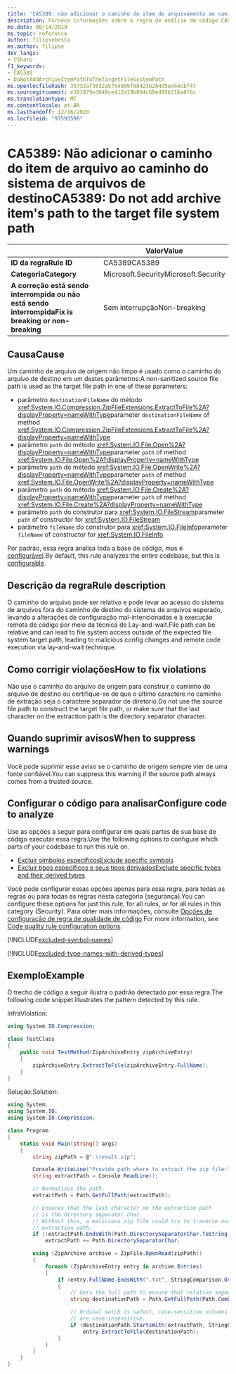 ```yaml
---
title: 'CA5389: não adicionar o caminho do item de arquivamento ao caminho do sistema de arquivos de destino (análise de código)'
description: Fornece informações sobre a regra de análise de código CA5389, incluindo causas, como corrigir violações e quando suprimir.
ms.date: 08/14/2019
ms.topic: reference
author: filipsebesta
ms.author: filipse
dev_langs:
- CSharp
f1_keywords:
- CA5389
- DoNotAddArchiveItemPathToTheTargetFileSystemPath
ms.openlocfilehash: 35732af3032a5754999f98423b204d5ed44cbf47
ms.sourcegitcommit: e301979e3049ce412d19b094c60ed95b316a8f8c
ms.translationtype: MT
ms.contentlocale: pt-BR
ms.lasthandoff: 12/16/2020
ms.locfileid: "97593598"
---
```

# <a name="ca5389-do-not-add-archive-items-path-to-the-target-file-system-path"></a><span data-ttu-id="17167-103">CA5389: Não adicionar o caminho do item de arquivo ao caminho do sistema de arquivos de destino</span><span class="sxs-lookup"><span data-stu-id="17167-103">CA5389: Do not add archive item's path to the target file system path</span></span>

| | <span data-ttu-id="17167-104">Valor</span><span class="sxs-lookup"><span data-stu-id="17167-104">Value</span></span> |
|-|-|
| <span data-ttu-id="17167-105">**ID da regra**</span><span class="sxs-lookup"><span data-stu-id="17167-105">**Rule ID**</span></span> |<span data-ttu-id="17167-106">CA5389</span><span class="sxs-lookup"><span data-stu-id="17167-106">CA5389</span></span>|
| <span data-ttu-id="17167-107">**Categoria**</span><span class="sxs-lookup"><span data-stu-id="17167-107">**Category**</span></span> |<span data-ttu-id="17167-108">Microsoft.Security</span><span class="sxs-lookup"><span data-stu-id="17167-108">Microsoft.Security</span></span>|
| <span data-ttu-id="17167-109">**A correção está sendo interrompida ou não está sendo interrompida**</span><span class="sxs-lookup"><span data-stu-id="17167-109">**Fix is breaking or non-breaking**</span></span> |<span data-ttu-id="17167-110">Sem interrupção</span><span class="sxs-lookup"><span data-stu-id="17167-110">Non-breaking</span></span>|

## <a name="cause"></a><span data-ttu-id="17167-111">Causa</span><span class="sxs-lookup"><span data-stu-id="17167-111">Cause</span></span>

<span data-ttu-id="17167-112">Um caminho de arquivo de origem não limpo é usado como o caminho do arquivo de destino em um destes parâmetros:</span><span class="sxs-lookup"><span data-stu-id="17167-112">A non-sanitized source file path is used as the target file path in one of these parameters:</span></span>

- <span data-ttu-id="17167-113">parâmetro `destinationFileName` do método <xref:System.IO.Compression.ZipFileExtensions.ExtractToFile%2A?displayProperty=nameWithType></span><span class="sxs-lookup"><span data-stu-id="17167-113">parameter `destinationFileName` of method <xref:System.IO.Compression.ZipFileExtensions.ExtractToFile%2A?displayProperty=nameWithType></span></span>
- <span data-ttu-id="17167-114">parâmetro `path` do método <xref:System.IO.File.Open%2A?displayProperty=nameWithType></span><span class="sxs-lookup"><span data-stu-id="17167-114">parameter `path` of method <xref:System.IO.File.Open%2A?displayProperty=nameWithType></span></span>
- <span data-ttu-id="17167-115">parâmetro `path` do método <xref:System.IO.File.OpenWrite%2A?displayProperty=nameWithType></span><span class="sxs-lookup"><span data-stu-id="17167-115">parameter `path` of method <xref:System.IO.File.OpenWrite%2A?displayProperty=nameWithType></span></span>
- <span data-ttu-id="17167-116">parâmetro `path` do método <xref:System.IO.File.Create%2A?displayProperty=nameWithType></span><span class="sxs-lookup"><span data-stu-id="17167-116">parameter `path` of method <xref:System.IO.File.Create%2A?displayProperty=nameWithType></span></span>
- <span data-ttu-id="17167-117">parâmetro `path` do construtor para <xref:System.IO.FileStream></span><span class="sxs-lookup"><span data-stu-id="17167-117">parameter `path` of constructor for <xref:System.IO.FileStream></span></span>
- <span data-ttu-id="17167-118">parâmetro `fileName` do construtor para <xref:System.IO.FileInfo></span><span class="sxs-lookup"><span data-stu-id="17167-118">parameter `fileName` of constructor for <xref:System.IO.FileInfo></span></span>

<span data-ttu-id="17167-119">Por padrão, essa regra analisa toda a base de código, mas é [configurável](#configure-code-to-analyze).</span><span class="sxs-lookup"><span data-stu-id="17167-119">By default, this rule analyzes the entire codebase, but this is [configurable](#configure-code-to-analyze).</span></span>

## <a name="rule-description"></a><span data-ttu-id="17167-120">Descrição da regra</span><span class="sxs-lookup"><span data-stu-id="17167-120">Rule description</span></span>

<span data-ttu-id="17167-121">O caminho do arquivo pode ser relativo e pode levar ao acesso do sistema de arquivos fora do caminho de destino do sistema de arquivos esperado, levando a alterações de configuração mal-intencionadas e à execução remota de código por meio da técnica de Lay-and-wait.</span><span class="sxs-lookup"><span data-stu-id="17167-121">File path can be relative and can lead to file system access outside of the expected file system target path, leading to malicious config changes and remote code execution via lay-and-wait technique.</span></span>

## <a name="how-to-fix-violations"></a><span data-ttu-id="17167-122">Como corrigir violações</span><span class="sxs-lookup"><span data-stu-id="17167-122">How to fix violations</span></span>

<span data-ttu-id="17167-123">Não use o caminho do arquivo de origem para construir o caminho do arquivo de destino ou certifique-se de que o último caractere no caminho de extração seja o caractere separador de diretório.</span><span class="sxs-lookup"><span data-stu-id="17167-123">Do not use the source file path to construct the target file path, or make sure that the last character on the extraction path is the directory separator character.</span></span>

## <a name="when-to-suppress-warnings"></a><span data-ttu-id="17167-124">Quando suprimir avisos</span><span class="sxs-lookup"><span data-stu-id="17167-124">When to suppress warnings</span></span>

<span data-ttu-id="17167-125">Você pode suprimir esse aviso se o caminho de origem sempre vier de uma fonte confiável.</span><span class="sxs-lookup"><span data-stu-id="17167-125">You can suppress this warning if the source path always comes from a trusted source.</span></span>

## <a name="configure-code-to-analyze"></a><span data-ttu-id="17167-126">Configurar o código para analisar</span><span class="sxs-lookup"><span data-stu-id="17167-126">Configure code to analyze</span></span>

<span data-ttu-id="17167-127">Use as opções a seguir para configurar em quais partes de sua base de código executar essa regra.</span><span class="sxs-lookup"><span data-stu-id="17167-127">Use the following options to configure which parts of your codebase to run this rule on.</span></span>

- [<span data-ttu-id="17167-128">Excluir símbolos específicos</span><span class="sxs-lookup"><span data-stu-id="17167-128">Exclude specific symbols</span></span>](#exclude-specific-symbols)
- [<span data-ttu-id="17167-129">Excluir tipos específicos e seus tipos derivados</span><span class="sxs-lookup"><span data-stu-id="17167-129">Exclude specific types and their derived types</span></span>](#exclude-specific-types-and-their-derived-types)

<span data-ttu-id="17167-130">Você pode configurar essas opções apenas para essa regra, para todas as regras ou para todas as regras nesta categoria (segurança).</span><span class="sxs-lookup"><span data-stu-id="17167-130">You can configure these options for just this rule, for all rules, or for all rules in this category (Security).</span></span> <span data-ttu-id="17167-131">Para obter mais informações, consulte [Opções de configuração de regra de qualidade de código](../code-quality-rule-options.md).</span><span class="sxs-lookup"><span data-stu-id="17167-131">For more information, see [Code quality rule configuration options](../code-quality-rule-options.md).</span></span>

[!INCLUDE[excluded-symbol-names](~/includes/code-analysis/excluded-symbol-names.md)]

[!INCLUDE[excluded-type-names-with-derived-types](~/includes/code-analysis/excluded-type-names-with-derived-types.md)]

## <a name="example"></a><span data-ttu-id="17167-132">Exemplo</span><span class="sxs-lookup"><span data-stu-id="17167-132">Example</span></span>

<span data-ttu-id="17167-133">O trecho de código a seguir ilustra o padrão detectado por essa regra.</span><span class="sxs-lookup"><span data-stu-id="17167-133">The following code snippet illustrates the pattern detected by this rule.</span></span>

<span data-ttu-id="17167-134">Infra</span><span class="sxs-lookup"><span data-stu-id="17167-134">Violation:</span></span>

```csharp
using System.IO.Compression;

class TestClass
{
    public void TestMethod(ZipArchiveEntry zipArchiveEntry)
    {
        zipArchiveEntry.ExtractToFile(zipArchiveEntry.FullName);
    }
}
```

<span data-ttu-id="17167-135">Solução:</span><span class="sxs-lookup"><span data-stu-id="17167-135">Solution:</span></span>

```csharp
using System;
using System.IO;
using System.IO.Compression;

class Program
{
    static void Main(string[] args)
    {
        string zipPath = @".\result.zip";

        Console.WriteLine("Provide path where to extract the zip file:");
        string extractPath = Console.ReadLine();

        // Normalizes the path.
        extractPath = Path.GetFullPath(extractPath);

        // Ensures that the last character on the extraction path
        // is the directory separator char.
        // Without this, a malicious zip file could try to traverse outside of the expected
        // extraction path.
        if (!extractPath.EndsWith(Path.DirectorySeparatorChar.ToString(), StringComparison.Ordinal))
            extractPath += Path.DirectorySeparatorChar;

        using (ZipArchive archive = ZipFile.OpenRead(zipPath))
        {
            foreach (ZipArchiveEntry entry in archive.Entries)
            {
                if (entry.FullName.EndsWith(".txt", StringComparison.OrdinalIgnoreCase))
                {
                    // Gets the full path to ensure that relative segments are removed.
                    string destinationPath = Path.GetFullPath(Path.Combine(extractPath, entry.FullName));

                    // Ordinal match is safest, case-sensitive volumes can be mounted within volumes that
                    // are case-insensitive.
                    if (destinationPath.StartsWith(extractPath, StringComparison.Ordinal))
                        entry.ExtractToFile(destinationPath);
                }
            }
        }
    }
}
```
